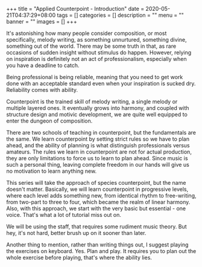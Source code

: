 +++
title = "Applied Counterpoint - Introduction"
date = 2020-05-21T04:37:29+08:00
tags = []
categories = []
description = ""
menu = ""
banner = ""
images = []
+++

It's astonishing how many people consider composition, or most specifically, melody writing, as something unnurtured, something divine, something out of the world.
There may be some truth in that, as rare occasions of sudden insight without stimulus do happen.
However, relying on inspiration is definitely not an act of professionalism, especially when you have a deadline to catch.

Being professional is being reliable, meaning that you need to get work done with an acceptable standard even when your inspiration is sucked dry.
Reliability comes with ability.

Counterpoint is the trained skill of melody writing, a single melody or multiple layered ones.
It eventually grows into harmony, and coupled with structure design and motivic development, we are quite well equipped to enter the dungeon of composition.

There are two schools of teaching in counterpoint, but the fundamentals are the same.
We learn counterpoint by setting strict rules so we have to plan ahead, and the ability of planning is what distinguish professionals versus amateurs.
The rules we learn in counterpoint are not for actual production, they are only limitations to force us to learn to plan ahead.
Since music is such a personal thing, leaving complete freedom in our hands will give us no motivation to learn anything new.

This series will take the approach of species counterpoint, but the name doesn't matter.
Basically, we will learn counterpoint in progressive levels, where each level adds something new, from identical rhythm to free-writing, from two-part to three to four, which became the realm of linear harmony.
Also, with this approach, we start with the very basic but essential - one voice.
That's what a lot of tutorial miss out on.


We will be using the staff, that requires some rudiment music theory.
But hey, it's not hard, better brush up on it sooner than later.

Another thing to mention, rather than writing things out, I suggest playing the exercises on keyboard.
Yes.
Plan and play.
It requires you to plan out the whole exercise before playing, that's where the ability lies.

